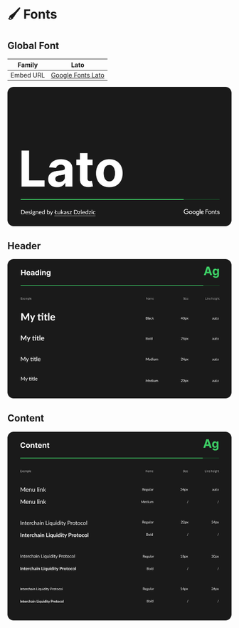 # 🖌 Fonts

## Global Font

| Family    | Lato                                                        |
| --------- | ----------------------------------------------------------- |
| Embed URL | [Google Fonts Lato](https://fonts.google.com/specimen/Lato) |

![Font Family](../../.gitbook/assets/fonts/lato.png)

## Header

![Header Fonts](../../.gitbook/assets/fonts/header.png)

## Content

![Content Fonts](../../.gitbook/assets/fonts/content.png)
